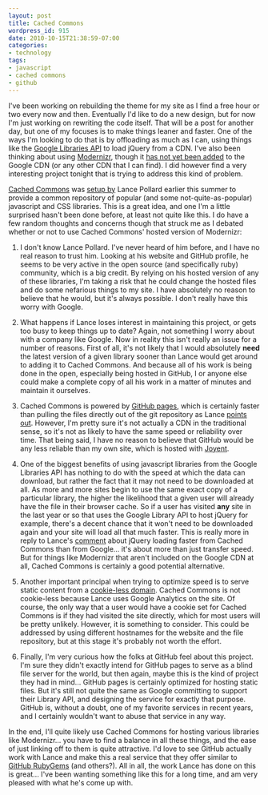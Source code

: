 ```yaml
---
layout: post
title: Cached Commons
wordpress_id: 915
date: 2010-10-15T21:38:59-07:00
categories:
- technology
tags:
- javascript
- cached commons
- github
---
```

I've been working on rebuilding the theme for my site as I find a free hour or two every now and then.  Eventually I'd
like to do a new design, but for now I'm just working on rewriting the code itself.  That will be a post for another
day, but one of my focuses is to make things leaner and faster.  One of the ways I'm looking to do that is by offloading
as much as I can, using things like the [Google Libraries API][] to load jQuery from a CDN.  I've also been thinking
about using [Modernizr][], though it [has not yet been added][] to the Google CDN (or any other CDN that I can find).  I
did however find a very interesting project tonight that is trying to address this kind of problem.

[Cached Commons][] was [setup by][] Lance Pollard earlier this summer to provide a common repository of popular (and
some not-quite-as-popular) javascript and CSS libraries.  This is a great idea, and one I'm a little surprised hasn't
been done before, at least not quite like this.  I do have a few random thoughts and concerns though that struck me as I
debated whether or not to use Cached Commons' hosted version of Modernizr:

 1. I don't know Lance Pollard.  I've never heard of him before, and I have no real reason to trust him.  Looking at his
    website and GitHub profile, he seems to be very active in the open source (and specifically ruby) community, which
    is a big credit.  By relying on his hosted version of any of these libraries, I'm taking a risk that he could change
    the hosted files and do some nefarious things to my site.  I have absolutely no reason to believe that he would, but
    it's always possible.  I don't really have this worry with Google.

 2. What happens if Lance loses interest in maintaining this project, or gets too busy to keep things up to date?
    Again, not something I worry about with a company like Google.  Now in reality this isn't really an issue for a
    number of reasons.  First of all, it's not likely that I would absolutely **need** the latest version of a given
    library sooner than Lance would get around to adding it to Cached Commons.  And because all of his work is being
    done in the open, especially being hosted in GitHub, I or anyone else could make a complete copy of all his work in
    a matter of minutes and maintain it ourselves.

 3. Cached Commons is powered by [GitHub pages][], which is certainly faster than pulling the files directly out of the
    git repository as Lance [points out].  However, I'm pretty sure it's not actually a CDN in the traditional sense, so
    it's not as likely to have the same speed or reliability over time.  That being said, I have no reason to believe
    that GitHub would be any less reliable than my own site, which is hosted with [Joyent][].

 4. One of the biggest benefits of using javascript libraries from the Google Libraries API has nothing to do with the
    speed at which the data can download, but rather the fact that it may not need to be downloaded at all.  As more and
    more sites begin to use the same exact copy of a particular library, the higher the likelihood that a given user
    will already have the file in their browser cache.  So if a user has visited **any** site in the last year or so
    that uses the Google Library API to host jQuery for example, there's a decent chance that it won't need to be
    downloaded again and your site will load all that much faster.  This is really more in reply to Lance's [comment][]
    about jQuery loading faster from Cached Commons than from Google... it's about more than just transfer speed.  But
    for things like Modernizr that aren't included on the Google CDN at all, Cached Commons is certainly a good
    potential alternative.

 5. Another important principal when trying to optimize speed is to serve static content from a [cookie-less domain].
    Cached Commons is not cookie-less because Lance uses Google Analytics on the site.  Of course, the only way that a
    user would have a cookie set for Cached Commons is if they had visited the site directly, which for most users will
    be pretty unlikely.  However, it is something to consider.  This could be addressed by using different hostnames for
    the website and the file repository, but at this stage it's probably not worth the effort.

 6. Finally, I'm very curious how the folks at GitHub feel about this project.  I'm sure they didn't exactly intend for
    GitHub pages to serve as a blind file server for the world, but then again, maybe this is the kind of project they
    had in mind... GitHub pages is certainly optimized for hosting static files.  But it's still not quite the same as
    Google committing to support their Library API, and designing the service for exactly that purpose.  GitHub is,
    without a doubt, one of my favorite services in recent years, and I certainly wouldn't want to abuse that service in
    any way.

In the end, I'll quite likely use Cached Commons for hosting various libraries like Modernizr... you have to find a
balance in all these things, and the ease of just linking off to them is quite attractive.  I'd love to see GitHub
actually work with Lance and make this a real service that they offer similar to [GitHub RubyGems][] (and others?).  All
in all, the work Lance has done on this is great... I've been wanting something like this for a long time, and am very
pleased with what he's come up with.


[Google Libraries API]: http://code.google.com/apis/libraries/
[Modernizr]: http://www.modernizr.com/
[has not yet been added]: http://code.google.com/p/google-ajax-apis/issues/detail?id=299
[Cached Commons]: http://cachedcommons.org/
[setup by]: http://viatropos.com/blog/github-as-a-cdn/
[GitHub repository]: http://github.com/viatropos/cached-commons
[GitHub pages]: http://pages.github.com/
[points out]: http://viatropos.com/blog/github-as-a-cdn/#gotchas
[Joyent]: http://www.joyent.com/
[comment]: http://viatropos.com/blog/github-as-a-cdn/#comment-78181598
[cookie-less domain]: http://code.google.com/speed/page-speed/docs/request.html#ServeFromCookielessDomain
[GitHub RubyGems]: http://gems.github.com/
